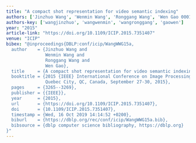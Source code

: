 ```yaml
---
title: "A compact shot representation for video semantic indexing"
authors: ['Jinzhuo Wang', 'Wenmin Wang', 'Ronggang Wang', 'Wen Gao 0001']
authors-key: ['wangjinzhuo', 'wangwenmin', 'wangronggang', 'gaowen']
year: "2015"
article-link: "https://doi.org/10.1109/ICIP.2015.7351407"
venue: "ICIP"
bibex: "@inproceedings{DBLP:conf/icip/WangWWG15a,
  author    = {Jinzhuo Wang and
               Wenmin Wang and
               Ronggang Wang and
               Wen Gao},
  title     = {A compact shot representation for video semantic indexing},
  booktitle = {2015 {IEEE} International Conference on Image Processing, {ICIP} 2015,
               Quebec City, QC, Canada, September 27-30, 2015},
  pages     = {3265--3269},
  publisher = {{IEEE}},
  year      = {2015},
  url       = {https://doi.org/10.1109/ICIP.2015.7351407},
  doi       = {10.1109/ICIP.2015.7351407},
  timestamp = {Wed, 16 Oct 2019 14:14:52 +0200},
  biburl    = {https://dblp.org/rec/conf/icip/WangWWG15a.bib},
  bibsource = {dblp computer science bibliography, https://dblp.org}
}"
---
```

